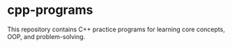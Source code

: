 # cpp-programs
This repository contains C++ practice programs for learning core concepts, OOP, and problem-solving.
